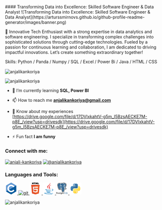 
<h1 align="center" Hi👋, I'm Anjali kankoriya> </h1>
#### Transforming Data into Excellence: Skilled Software Engineer & Data Analyst
![Transforming Data into Excellence: Skilled Software Engineer & Data Analyst](https://arturssmirnovs.github.io/github-profile-readme-generator/images/banner.png)

🚀 Innovative Tech Enthusiast with a strong expertise in data analytics and software engineering. I specialize in transforming complex challenges into sophisticated solutions through cutting-edge technologies. Fueled by a passion for continuous learning and collaboration, I am dedicated to driving impactful innovations. Let’s create something extraordinary together!

Skills: Python / Panda / Numpy / SQL / Excel / Power Bi / Java / HTML / CSS

<img align="center" src="https://github-readme-stats.vercel.app/api?username=anjalikankoriya&show_icons=true&locale=en" alt="anjalikankoriya" /></p>


<p align="left"> <img src="https://komarev.com/ghpvc/?username=anjalikankoriya&label=Profile%20views&color=0e75b6&style=flat" alt="anjalikankoriya" /> </p>

- 🌱 I’m currently learning **SQL, Power BI**

- 📫 How to reach me **anjalikankoriya@gmail.com**

- 📄 Know about my experiences [https://drive.google.com/file/d/17DVlxkahtV-g5m_I5BzsAECKE7M-p8E_/view?usp=drivesdk](https://drive.google.com/file/d/17DVlxkahtV-g5m_I5BzsAECKE7M-p8E_/view?usp=drivesdk)

- ⚡ Fun fact **I am funny**

<h3 align="left">Connect with me:</h3>
<p align="left">
<a href="https://linkedin.com/in/anjali-kankoriya" target="blank"><img align="center" src="https://raw.githubusercontent.com/rahuldkjain/github-profile-readme-generator/master/src/images/icons/Social/linked-in-alt.svg" alt="anjali-kankoriya" height="30" width="40" /></a>
<a href="https://www.hackerrank.com/@anjalikankoriya" target="blank"><img align="center" src="https://raw.githubusercontent.com/rahuldkjain/github-profile-readme-generator/master/src/images/icons/Social/hackerrank.svg" alt="@anjalikankoriya" height="30" width="40" /></a>
</p>

<h3 align="left">Languages and Tools:</h3>
<p align="left"> <a href="https://www.cprogramming.com/" target="_blank" rel="noreferrer"> <img src="https://raw.githubusercontent.com/devicons/devicon/master/icons/c/c-original.svg" alt="c" width="40" height="40"/> </a> <a href="https://git-scm.com/" target="_blank" rel="noreferrer"> <img src="https://www.vectorlogo.zone/logos/git-scm/git-scm-icon.svg" alt="git" width="40" height="40"/> </a> <a href="https://www.w3.org/html/" target="_blank" rel="noreferrer"> <img src="https://raw.githubusercontent.com/devicons/devicon/master/icons/html5/html5-original-wordmark.svg" alt="html5" width="40" height="40"/> </a> <a href="https://www.java.com" target="_blank" rel="noreferrer"> <img src="https://raw.githubusercontent.com/devicons/devicon/master/icons/java/java-original.svg" alt="java" width="40" height="40"/> </a> <a href="https://www.postgresql.org" target="_blank" rel="noreferrer"> <img src="https://raw.githubusercontent.com/devicons/devicon/master/icons/postgresql/postgresql-original-wordmark.svg" alt="postgresql" width="40" height="40"/> </a> <a href="https://www.python.org" target="_blank" rel="noreferrer"> <img src="https://raw.githubusercontent.com/devicons/devicon/master/icons/python/python-original.svg" alt="python" width="40" height="40"/> </a> </p>

<p><img align="left" src="https://github-readme-stats.vercel.app/api/top-langs?username=anjalikankoriya&show_icons=true&locale=en&layout=compact" alt="anjalikankoriya" /></p>

<p>&nbsp;
